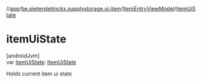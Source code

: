 //[app](../../../index.md)/[be.pieterpletinckx.supplystorage.ui.item](../index.md)/[ItemEntryViewModel](index.md)/[itemUiState](item-ui-state.md)

# itemUiState

[androidJvm]\
var [itemUiState](item-ui-state.md): [ItemUiState](../-item-ui-state/index.md)

Holds current item ui state
